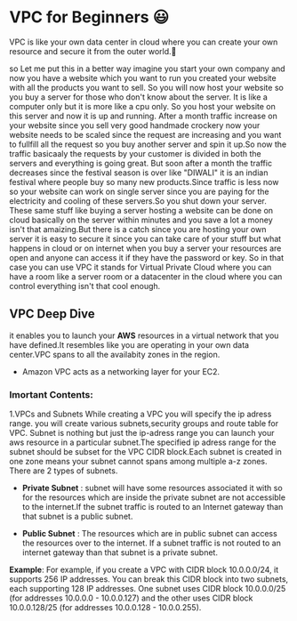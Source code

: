 # VPC for Beginners :smiley:

VPC is like your own data center in cloud where you can create your own resource and secure it from the outer world.:thinking:

so Let me put this in a better way imagine you start your own company and now you have a website which you want to run you created your website with all the products you want to sell. So you will now host your website so you buy a server for those who don't know about the server. It is like a computer only but it is more like a cpu only. So you host your website on this server and now it is up and running. After a month traffic increase on your website since you sell very good handmade crockery now your website needs to be scaled since the request are increasing and you want to fullfill all the request so you buy another server and spin it up.So now the traffic basicaaly the requests by your customer is divided in both the servers and everything is going great. But soon after a month the traffic decreases since the festival season is over like "DIWALI" it is an indian festival where people buy so many new products.Since traffic is less now so your website can work on single server since you are paying for the electricity and cooling of these servers.So you shut down your server. These same stuff like buying a server hosting a website can be done on cloud basically on the server within minutes and you save a lot a money isn't that amaizing.But there is a catch since you are hosting your own server it is easy to secure it since you can take care of your stuff but what happens in cloud or on internet when you buy a server your resources are open and anyone can access it if they have the password or key. So in that case you can use VPC it stands for Virtual Private Cloud where you can have a room like a server room or a datacenter in the cloud where you can control everything isn't that cool enough.




## VPC Deep Dive 

it enables you to launch your **AWS** resources in a virtual network that you have defined.It resembles like you are operating in your own data center.VPC spans to all the availabity zones in the region.

* Amazon VPC acts as a networking layer for your EC2.

### Imortant Contents:

1.VPCs and Subnets
While creating a VPC you will specify the ip adress range. you will create various subnets,security groups and route table for VPC.
Subnet is nothing but just the ip-adress range you can launch your aws resource in a particular subnet.The specified ip adress range for the subnet should be subset for the VPC CIDR block.Each subnet is created in one zone means your subnet cannot spans among multiple a-z zones.
There are 2 types of subnets.

  * **Private Subnet** : subnet will have some resources associated it with so for the resources which are inside the private subnet
                         are not accessible to the internet.If the subnet traffic is routed to an Internet gateway than that subnet is a
                         public subnet.
                         
  * **Public Subnet**  : The resources which are in public subnet can access the resources over to the internet.
                         If a subnet traffic is not routed to an internet gateway than that subnet is a private subnet.
                         
**Example**: For example, if you create a VPC with CIDR block 10.0.0.0/24, it supports 256 IP addresses. You can break this CIDR block into two subnets, each supporting 128 IP addresses. One subnet uses CIDR block 10.0.0.0/25 (for addresses 10.0.0.0 - 10.0.0.127) and the other uses CIDR block 10.0.0.128/25 (for addresses 10.0.0.128 - 10.0.0.255).
    
